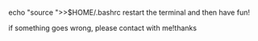 echo "source <path of Arule.sh>">>$HOME/.bashrc
restart the terminal
and then have fun!

if something goes wrong, please contact with me!thanks